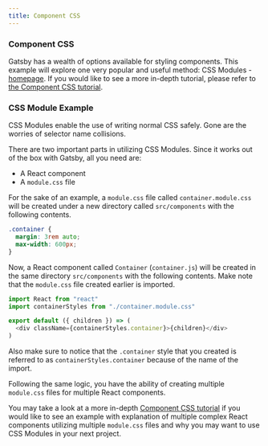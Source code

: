 ```yaml
---
title: Component CSS
---
```


### Component CSS

Gatsby has a wealth of options available for styling components. This example will explore one very popular and useful method: CSS Modules - [homepage](https://github.com/css-modules/css-modules). If you would like to see a more in-depth tutorial, please refer to [the Component CSS tutorial](https://www.gatsbyjs.org/tutorial/part-two/#component-css).

### CSS Module Example

CSS Modules enable the use of writing normal CSS safely. Gone are the worries of selector name collisions.

There are two important parts in utilizing CSS Modules. Since it works out of the box with Gatsby, all you need are:

- A React component
- A `module.css` file
  
For the sake of an example, a `module.css` file called `container.module.css` will be created under a new directory called `src/components` with the following contents. 
```css:title=src/components/container.module.css
.container {
  margin: 3rem auto;
  max-width: 600px;
}
```
Now, a React component called `Container` (`container.js`) will be created in the same directory `src/components` with the following contents. Make note that the `module.css` file created earlier is imported.
```javascript:title=src/components/container.js
import React from "react"
import containerStyles from "./container.module.css"

export default ({ children }) => (
  <div className={containerStyles.container}>{children}</div>
)
```
Also make sure to notice that the `.container` style that you created is referred to as `containerStyles.container` because of the name of the import.

Following the same logic, you have the ability of creating multiple `module.css` files for multiple React components.

You may take a look at a more in-depth [Component CSS tutorial](https://www.gatsbyjs.org/tutorial/part-two/#component-css) if you would like to see an example with explanation of multiple complex React components utilizing multiple `module.css` files and why you may want to use CSS Modules in your next project.


